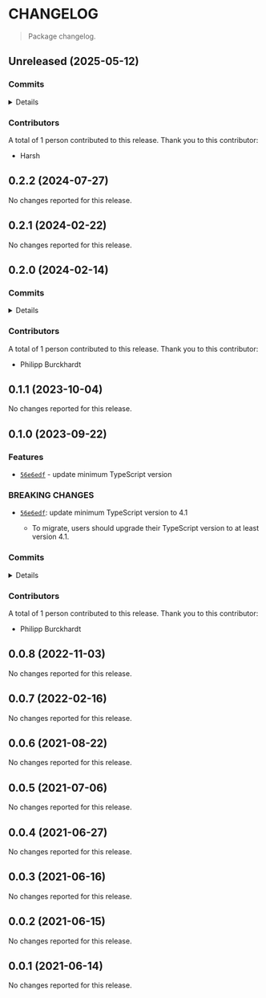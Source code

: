 # CHANGELOG

> Package changelog.

<section class="release" id="unreleased">

## Unreleased (2025-05-12)

<section class="commits">

### Commits

<details>

-   [`0c37cb3`](https://github.com/stdlib-js/stdlib/commit/0c37cb30a51bf5c1e026bf66719c7a4f2b3b2be9) - **chore:** update test messages in `constants/float64` [(#6749)](https://github.com/stdlib-js/stdlib/pull/6749) _(by Harsh)_

</details>

</section>

<!-- /.commits -->

<section class="contributors">

### Contributors

A total of 1 person contributed to this release. Thank you to this contributor:

-   Harsh

</section>

<!-- /.contributors -->

</section>

<!-- /.release -->

<section class="release" id="v0.2.2">

## 0.2.2 (2024-07-27)

No changes reported for this release.

</section>

<!-- /.release -->

<section class="release" id="v0.2.1">

## 0.2.1 (2024-02-22)

No changes reported for this release.

</section>

<!-- /.release -->

<section class="release" id="v0.2.0">

## 0.2.0 (2024-02-14)

<section class="commits">

### Commits

<details>

-   [`46d049b`](https://github.com/stdlib-js/stdlib/commit/46d049b5d38f9ef6e426d6a517ac8925c94d7642) - **build:** replace tslint directive _(by Philipp Burckhardt)_

</details>

</section>

<!-- /.commits -->

<section class="contributors">

### Contributors

A total of 1 person contributed to this release. Thank you to this contributor:

-   Philipp Burckhardt

</section>

<!-- /.contributors -->

</section>

<!-- /.release -->

<section class="release" id="v0.1.1">

## 0.1.1 (2023-10-04)

No changes reported for this release.

</section>

<!-- /.release -->

<section class="release" id="v0.1.0">

## 0.1.0 (2023-09-22)

<section class="features">

### Features

-   [`56e6edf`](https://github.com/stdlib-js/stdlib/commit/56e6edfcdf0dda1a348a92a67378729861cf24e1) - update minimum TypeScript version

</section>

<!-- /.features -->

<section class="breaking-changes">

### BREAKING CHANGES

-   [`56e6edf`](https://github.com/stdlib-js/stdlib/commit/56e6edfcdf0dda1a348a92a67378729861cf24e1): update minimum TypeScript version to 4.1

    -   To migrate, users should upgrade their TypeScript version to at least version 4.1.

</section>

<!-- /.breaking-changes -->

<section class="commits">

### Commits

<details>

-   [`56e6edf`](https://github.com/stdlib-js/stdlib/commit/56e6edfcdf0dda1a348a92a67378729861cf24e1) - **feat:** update minimum TypeScript version _(by Philipp Burckhardt)_
-   [`874a610`](https://github.com/stdlib-js/stdlib/commit/874a610dccfd314582b3817f6eeb16771c34cf6b) - **build:** restrict coverage filter and guard against division by zero _(by Philipp Burckhardt)_
-   [`11b2b38`](https://github.com/stdlib-js/stdlib/commit/11b2b3850a34ffa1637b5efed3f83e3211fbb5c4) - **test:** use strictEqual checks _(by Philipp Burckhardt)_

</details>

</section>

<!-- /.commits -->

<section class="contributors">

### Contributors

A total of 1 person contributed to this release. Thank you to this contributor:

-   Philipp Burckhardt

</section>

<!-- /.contributors -->

</section>

<!-- /.release -->

<section class="release" id="v0.0.8">

## 0.0.8 (2022-11-03)

No changes reported for this release.

</section>

<!-- /.release -->

<section class="release" id="v0.0.7">

## 0.0.7 (2022-02-16)

No changes reported for this release.

</section>

<!-- /.release -->

<section class="release" id="v0.0.6">

## 0.0.6 (2021-08-22)

No changes reported for this release.

</section>

<!-- /.release -->

<section class="release" id="v0.0.5">

## 0.0.5 (2021-07-06)

No changes reported for this release.

</section>

<!-- /.release -->

<section class="release" id="v0.0.4">

## 0.0.4 (2021-06-27)

No changes reported for this release.

</section>

<!-- /.release -->

<section class="release" id="v0.0.3">

## 0.0.3 (2021-06-16)

No changes reported for this release.

</section>

<!-- /.release -->

<section class="release" id="v0.0.2">

## 0.0.2 (2021-06-15)

No changes reported for this release.

</section>

<!-- /.release -->

<section class="release" id="v0.0.1">

## 0.0.1 (2021-06-14)

No changes reported for this release.

</section>

<!-- /.release -->

